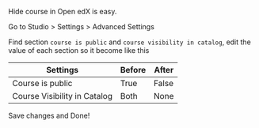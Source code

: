 Hide course in Open edX is easy.

Go to Studio > Settings > Advanced Settings

Find section `course is public` and `course visibility in catalog`, edit the value of each section so it become like this

| Settings                     | Before | After |
|------------------------------|--------|-------|
| Course is public             | True   | False |
| Course Visibility in Catalog | Both   | None  |

Save changes and Done!